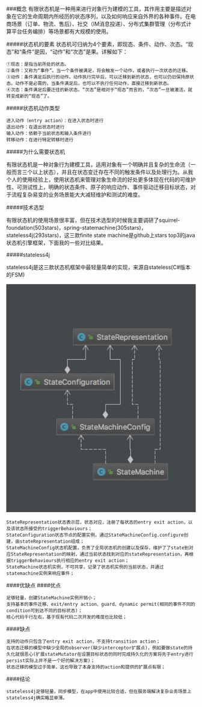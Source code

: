 ###概念
有限状态机是一种用来进行对象行为建模的工具，其作用主要是描述对象在它的生命周期内所经历的状态序列，以及如何响应来自外界的各种事件。在电商场景（订单、物流、售后）、社交（IM消息投递）、分布式集群管理（分布式计算平台任务编排）等场景都有大规模的使用。

#####状态机的要素
状态机可归纳为4个要素，即现态、条件、动作、次态。“现态”和“条件”是因，“动作”和“次态”是果。详解如下：

    ①现态：是指当前所处的状态。
    ②条件：又称为“事件”。当一个条件被满足，将会触发一个动作，或者执行一次状态的迁移。
    ③动作：条件满足后执行的动作。动作执行完毕后，可以迁移到新的状态，也可以仍旧保持原状态。动作不是必需的，当条件满足后，也可以不执行任何动作，直接迁移到新状态。
    ④次态：条件满足后要迁往的新状态。“次态”是相对于“现态”而言的，“次态”一旦被激活，就转变成新的“现态”了。

#####状态机动作类型

    进入动作（entry action）：在进入状态时进行
    退出动作：在退出状态时进行
    输入动作：依赖于当前状态和输入条件进行
    转移动作：在进行特定转移时进行

#####为什么需要状态机

有限状态机是一种对象行为建模工具，适用对象有一个明确并且复杂的生命流（一般而言三个以上状态），并且在状态变迁存在不同的触发条件以及处理行为。从我个人的使用经验上，使用状态机来管理对象生命流的好处更多体现在代码的可维护性、可测试性上，明确的状态条件、原子的响应动作、事件驱动迁移目标状态，对于流程复杂易变的业务场景能大大减轻维护和测试的难度。

#####技术选型

有限状态机的使用场景很丰富，但在技术选型的时候我主要调研了squirrel-foundation(503stars)，spring-statemachine(305stars)，stateless4j(293stars)，这三款finite state machine是github上stars top3的java状态机引擎框架，下面我的一些对比结果。

#####stateless4j

stateless4j是这三款状态机框架中最轻量简单的实现，来源自stateless(C#版本的FSM)

![img.png](img/img.png)

    StateRepresentation状态表示层，状态对应，注册了每状态的entry exit action，以及该状态所接受的triggerBehaviours；
    StateConfiguration状态节点的配置实例，通过StateMachineConfig.configure创建，由stateRepresentation组成；
    StateMachineConfig状态机配置，负责了全局状态机的创建以及保存，维护了了state到对应StateRepresentation的映射，通过当前状态找到对应的stateRepresentation，再根据triggerBehaviours执行相应的entry exit action；
    StateMachine状态机实例，不可共享，记录了状态机实例的当前状态，并通过statemachine实例来响应事件；

####优缺点
####优点

    足够轻量，创建StateMachine实例开销小；
    支持基本的事件迁移、exit/entry action、guard、dynamic permit(相同的事件不同的condition可到达不同的目标状态)；
    核心代码千行左右，基于现有代码二次开发的难度也比较低；
####缺点

    支持的动作只包含了entry exit action，不支持transition action；
    在状态迁移的模型中缺少全局的observer(缺少interceptor扩展点)，例如要做state的持久化就很恶心(扩展stateMutator在设置目标状态的同时完成持久化的方案将先于entry进行persist实际上并不是一个好的解决方案)；
    状态迁移的模型过于简单，这也导致了本身支持的action和提供的扩展点有限；
####结论

    stateless4j足够轻量，同步模型，在app中使用比较合适，但在服务端解决复杂业务场景上stateless4j确实略显单薄。